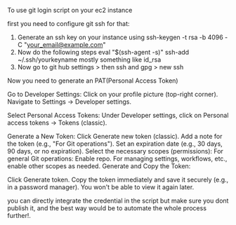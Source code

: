 To use git login script on your ec2 instance

first you need to configure git ssh for that:
  1. Generate an ssh key on your instance using 
        ssh-keygen -t rsa -b 4096 -C "your_email@example.com"
  2. Now do the following steps
      eval "$(ssh-agent -s)"
      ssh-add ~/.ssh/yourkeyname mostly something like id_rsa
  3. Now go to git hub settings > then ssh and gpg > new ssh

Now you need to generate an PAT(Personal Access Token)

Go to Developer Settings:
Click on your profile picture (top-right corner).
Navigate to Settings → Developer settings.

Select Personal Access Tokens:
Under Developer settings, click on Personal access tokens → Tokens (classic).

Generate a New Token:
Click Generate new token (classic).
Add a note for the token (e.g., "For Git operations").
Set an expiration date (e.g., 30 days, 90 days, or no expiration).
Select the necessary scopes (permissions):
For general Git operations: Enable repo.
For managing settings, workflows, etc., enable other scopes as needed.
Generate and Copy the Token:

Click Generate token.
Copy the token immediately and save it securely (e.g., in a password manager). You won't be able to view it again later.
     
you can directly integrate the credential in the script but make sure you dont publish it, and the best way would be to automate the whole process further!.
